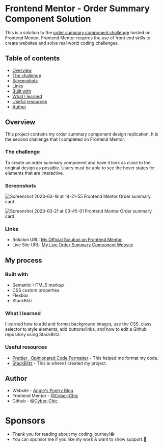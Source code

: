 # Frontend Mentor - Order Summary Component Solution

This is a solution to the [order summary component challenge](https://www.frontendmentor.io/challenges/order-summary-component-QlPmajDUj) hosted on Frontend Mentor.
Frontend Mentor requires the use of front end skills to create websites and solve real world coding challenges.

## Table of contents

-   [Overview](#overview)
  - [The challenge](#the-challenge)
  - [Screenshots](#screenshots)
  - [Links](#links)
  - [Built with](#built-with)
  - [What I learned](#what-i-learned)
  - [Useful resources](#useful-resources)
  - [Author](#author)


## Overview
This project contains my order summary component design replication.  It is the second challenge that I completed on Frontend Mentor.

### The challenge

To create an order summary component and have it look as close to the original design as possible.  Users must be able to see the hover states for elements that are interactive.

### Screenshots

![Screenshot 2023-03-19 at 14-21-55 Frontend Mentor Order summary card](https://user-images.githubusercontent.com/99448276/226198684-f944811a-3529-492c-9aaa-c50078cde366.png)

![Screenshot 2023-03-21 at 03-45-01 Frontend Mentor Order summary card](https://user-images.githubusercontent.com/99448276/226544928-428209c3-141c-4345-ada0-1c6659a43f26.png)

### Links

- Solution URL: [My Official Solution on Frontend Mentor](https://www.frontendmentor.io/solutions/order-summary-component-using-flexbox-ftaFK_sMW6)
- Live Site URL: [My Live Order Summary Component Website](https://cyber-chic.github.io/--frontendmentor_ordersummary/)

## My process

### Built with

- Semantic HTML5 markup
- CSS custom properties
- Flexbox
- StackBlitz

### What I learned

I learned how to add and format background images, use the CSS .class selector to style elements, add buttons/links, and how to edit a Github repository using StackBlitz.

### Useful resources

- [Prettier · Opinionated Code Formatter](https://prettier.io/) - This helped me format my code.
- [StackBlitz](https://stackblitz.com/) - This is where I created my project.

## Author

- Website - [Angie's Poetry Blog](https://angies.poetry.blog/)
- Frontend Mentor - [@Cyber-Chic](https://www.frontendmentor.io/profile/Cyber-Chic)
- Github - [@Cyber-Chic](https://github.com/Cyber-Chic)

# Sponsors
- Thank you for reading about my coding journey!😁
- You can sponsor me if you like my work & want to show support.💖

